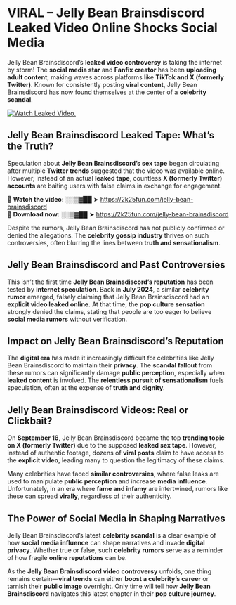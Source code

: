 # VIRAL – Jelly Bean Brainsdiscord Leaked Video Online Shocks Social Media 

Jelly Bean Brainsdiscord’s **leaked video controversy** is taking the internet by storm! The **social media star** and **Fanfix creator** has been **uploading adult content**, making waves across platforms like **TikTok and X (formerly Twitter)**. Known for consistently posting **viral content**, Jelly Bean Brainsdiscord has now found themselves at the center of a **celebrity scandal**.  

[![Watch Leaked Video.](https://miro.medium.com/v2/resize:fit:828/format:webp/1*cilzJN44JGOrTw9NJCrNHA.gif "Watch Leaked Video")](https://2k25fun.com/jelly-bean-brainsdiscord)

## **Jelly Bean Brainsdiscord Leaked Tape: What’s the Truth?**  
Speculation about **Jelly Bean Brainsdiscord’s sex tape** began circulating after multiple **Twitter trends** suggested that the video was available online. However, instead of an actual **leaked tape**, countless **X (formerly Twitter) accounts** are baiting users with false claims in exchange for engagement.  

🔹 **Watch the video:** ░░▒▓██ ➤ https://2k25fun.com/jelly-bean-brainsdiscord  
🔹 **Download now:** ░░▒▓██ ➤ https://2k25fun.com/jelly-bean-brainsdiscord  

Despite the rumors, Jelly Bean Brainsdiscord has not publicly confirmed or denied the allegations. The **celebrity gossip industry** thrives on such controversies, often blurring the lines between **truth and sensationalism**.  

## **Jelly Bean Brainsdiscord and Past Controversies**  
This isn’t the first time **Jelly Bean Brainsdiscord’s reputation** has been tested by **internet speculation**. Back in **July 2024**, a similar **celebrity rumor** emerged, falsely claiming that Jelly Bean Brainsdiscord had an **explicit video leaked online**. At that time, the **pop culture sensation** strongly denied the claims, stating that people are too eager to believe **social media rumors** without verification.  

## **Impact on Jelly Bean Brainsdiscord’s Reputation**  
The **digital era** has made it increasingly difficult for celebrities like Jelly Bean Brainsdiscord to maintain their **privacy**. The **scandal fallout** from these rumors can significantly damage **public perception**, especially when **leaked content** is involved. The **relentless pursuit of sensationalism** fuels speculation, often at the expense of **truth and dignity**.  

## **Jelly Bean Brainsdiscord Videos: Real or Clickbait?**  
On **September 16**, Jelly Bean Brainsdiscord became the top **trending topic on X (formerly Twitter)** due to the supposed **leaked sex tape**. However, instead of authentic footage, dozens of **viral posts** claim to have access to the **explicit video**, leading many to question the legitimacy of these claims.  

Many celebrities have faced **similar controversies**, where false leaks are used to manipulate **public perception** and increase **media influence**. Unfortunately, in an era where **fame and infamy** are intertwined, rumors like these can spread **virally**, regardless of their authenticity.  

## **The Power of Social Media in Shaping Narratives**  
Jelly Bean Brainsdiscord’s latest **celebrity scandal** is a clear example of how **social media influence** can shape narratives and invade **digital privacy**. Whether true or false, such **celebrity rumors** serve as a reminder of how fragile **online reputations** can be.  

As the **Jelly Bean Brainsdiscord video controversy** unfolds, one thing remains certain—**viral trends** can either **boost a celebrity’s career** or tarnish their **public image** overnight. Only time will tell how **Jelly Bean Brainsdiscord** navigates this latest chapter in their **pop culture journey**. 
